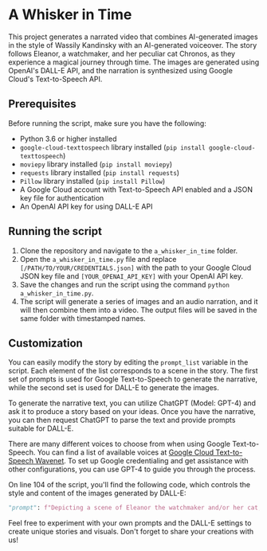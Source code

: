 # A Whisker in Time

This project generates a narrated video that combines AI-generated images in the style of Wassily Kandinsky with an AI-generated voiceover. The story follows Eleanor, a watchmaker, and her peculiar cat Chronos, as they experience a magical journey through time. The images are generated using OpenAI's DALL-E API, and the narration is synthesized using Google Cloud's Text-to-Speech API.

## Prerequisites

Before running the script, make sure you have the following:

- Python 3.6 or higher installed
- `google-cloud-texttospeech` library installed (`pip install google-cloud-texttospeech`)
- `moviepy` library installed (`pip install moviepy`)
- `requests` library installed (`pip install requests`)
- `Pillow` library installed (`pip install Pillow`)
- A Google Cloud account with Text-to-Speech API enabled and a JSON key file for authentication
- An OpenAI API key for using DALL-E API

## Running the script

1. Clone the repository and navigate to the `a_whisker_in_time` folder.
2. Open the `a_whisker_in_time.py` file and replace `[/PATH/TO/YOUR/CREDENTIALS.json]` with the path to your Google Cloud JSON key file and `[YOUR_OPENAI_API_KEY]` with your OpenAI API key.
3. Save the changes and run the script using the command `python a_whisker_in_time.py`.
4. The script will generate a series of images and an audio narration, and it will then combine them into a video. The output files will be saved in the same folder with timestamped names.

## Customization

You can easily modify the story by editing the `prompt_list` variable in the script. Each element of the list corresponds to a scene in the story. The first set of prompts is used for Google Text-to-Speech to generate the narrative, while the second set is used for DALL-E to generate the images.


To generate the narrative text, you can utilize ChatGPT (Model: GPT-4) and ask it to produce a story based on your ideas. Once you have the narrative, you can then request ChatGPT to parse the text and provide prompts suitable for DALL-E.

There are many different voices to choose from when using Google Text-to-Speech. You can find a list of available voices at [Google Cloud Text-to-Speech Wavenet](https://cloud.google.com/text-to-speech/docs/wavenet). To set up Google credentialing and get assistance with other configurations, you can use GPT-4 to guide you through the process.

On line 104 of the script, you'll find the following code, which controls the style and content of the images generated by DALL-E:

```python
"prompt": f"Depicting a scene of Eleanor the watchmaker and/or her cat, in the style Wassily Kandinsky: {prompt}",
```
Feel free to experiment with your own prompts and the DALL-E settings to create unique stories and visuals. Don't forget to share your creations with us!
